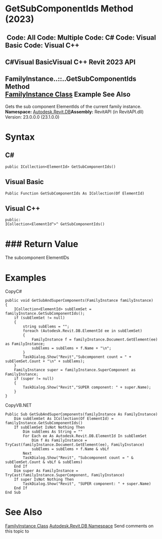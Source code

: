 # GetSubComponentIds Method (2023)

﻿
 Code: All Code: Multiple Code: C# Code: Visual Basic Code: Visual C++   
---  
C#Visual BasicVisual C++
Revit 2023 API  
---  
FamilyInstance..::..GetSubComponentIds Method   
[FamilyInstance Class](0d2231f8-91e6-794f-92ae-16aad8014b27.md "FamilyInstance Class") Example See Also  
---  
Gets the sub component ElementIds of the current family instance.
**Namespace:** [Autodesk.Revit.DB](87546ba7-461b-c646-cbb1-2cb8f5bff8b2.md "Autodesk.Revit.DB Namespace")**Assembly:** RevitAPI (in RevitAPI.dll) Version: 23.0.0.0 (23.1.0.0)
# Syntax
C#  
---  
```text
public ICollection<ElementId> GetSubComponentIds()
```
  
Visual Basic  
---  
```text
Public Function GetSubComponentIds As ICollection(Of ElementId)
```
  
Visual C++  
---  
```text
public:
ICollection<ElementId^>^ GetSubComponentIds()
```
  
# ### Return Value
The subcomponent ElementIDs
# Examples
CopyC#
```text
public void GetSubAndSuperComponents(FamilyInstance familyInstance)
{
    ICollection<ElementId> subElemSet = familyInstance.GetSubComponentIds();
    if (subElemSet != null)
    {
        string subElems = "";
        foreach (Autodesk.Revit.DB.ElementId ee in subElemSet)
        {
            FamilyInstance f = familyInstance.Document.GetElement(ee) as FamilyInstance;
            subElems = subElems + f.Name + "\n";
        }
        TaskDialog.Show("Revit","Subcomponent count = " + subElemSet.Count + "\n" + subElems);
    }
    FamilyInstance super = familyInstance.SuperComponent as FamilyInstance;
    if (super != null)
    {
        TaskDialog.Show("Revit","SUPER component: " + super.Name);
    }
}
```

CopyVB.NET
```text
Public Sub GetSubAndSuperComponents(familyInstance As FamilyInstance)
    Dim subElemSet As ICollection(Of ElementId) = familyInstance.GetSubComponentIds()
    If subElemSet IsNot Nothing Then
        Dim subElems As String = ""
        For Each ee As Autodesk.Revit.DB.ElementId In subElemSet
            Dim f As FamilyInstance = TryCast(familyInstance.Document.GetElement(ee), FamilyInstance)
            subElems = subElems + f.Name & vbLf
        Next
        TaskDialog.Show("Revit", "Subcomponent count = " & subElemSet.Count & vbLf & subElems)
    End If
    Dim super As FamilyInstance = TryCast(familyInstance.SuperComponent, FamilyInstance)
    If super IsNot Nothing Then
        TaskDialog.Show("Revit", "SUPER component: " + super.Name)
    End If
End Sub
```

# See Also
[FamilyInstance Class](0d2231f8-91e6-794f-92ae-16aad8014b27.md "FamilyInstance Class")
[Autodesk.Revit.DB Namespace](87546ba7-461b-c646-cbb1-2cb8f5bff8b2.md "Autodesk.Revit.DB Namespace")
Send comments on this topic to 
